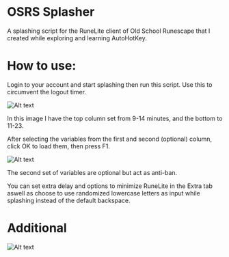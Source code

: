 # OSRS Splasher

A splashing script for the RuneLite client of Old School Runescape that I created while exploring and learning AutoHotKey.

# How to use:

Login to your account and start splashing then run this script. Use this to circumvent the logout timer.


![Alt text](https://i.imgur.com/jiuT1sJ.png "DuckSplasher")

In this image I have the top column set from 9-14 minutes, and the bottom to 11-23.

After selecting the variables from the first and second (optional) column, click OK to load them, then press F1.


![Alt text](https://i.imgur.com/ItVdK2c.png "DuckSplasher")


The second set of variables are optional but act as anti-ban.

You can set extra delay and options to minimize RuneLite in the Extra tab aswell as choose to use randomized lowercase letters as input while splashing instead of the default backspace.


# Additional

![Alt text](https://i.imgur.com/uLMtg06.png "DuckSplasher")

